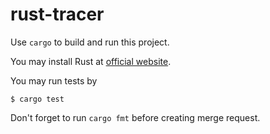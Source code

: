 # rust-tracer

Use `cargo` to build and run this project. 

You may install Rust at [official website](https://www.rust-lang.org/tools/install).

You may run tests by

    $ cargo test

Don't forget to run `cargo fmt` before creating merge request.
